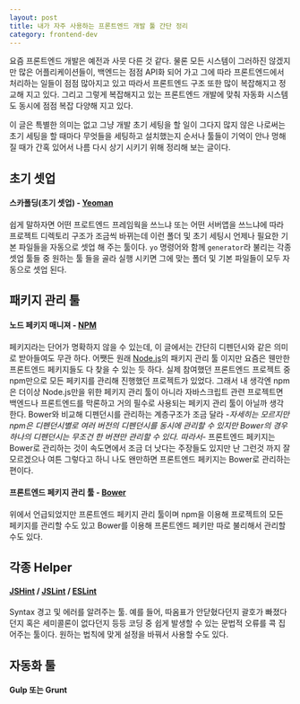 ```yaml
---
layout: post
title: 내가 자주 사용하는 프론트엔드 개발 툴 간단 정리
category: frontend-dev
---
```


요즘 프론트엔드 개발은 예전과 사뭇 다른 것 같다. 물론 모든 시스템이 그러하진 않겠지만 많은 어플리케이션들이, 백엔드는 점점 API화 되어 가고 그에 따라 프론트엔드에서 처리하는 일들이 점점 많아지고 있고 따라서 프론트엔드 구조 또한 많이 복잡해지고 정교해 지고 있다.
그리고 그렇게 복잡해지고 있는 프론트엔드 개발에 맞춰 자동화 시스템도 동시에 점점 복잡 다양해 지고 있다.

이 글은 특별한 의미는 없고 그냥 개발 초기 세팅을 할 일이 그다지 많지 않은 나로써는 초기 세팅을 할 때마다 무엇들을 세팅하고 설치했는지 순서나 툴들이 기억이 안나 멍해질 때가 간혹 있어서 나름 다시 상기 시키기 위해 정리해 보는 글이다.

## 초기 셋업
#### 스카폴딩(초기 셋업) - <a href='http://yeoman.io/' target='_blank'>Yeoman</a>
쉽게 말하자면 어떤 프로트엔드 프레임웍을 쓰느냐 또는 어떤 서버앱을 쓰느냐에 따라 프로젝트 디렉토리 구조가 조금씩 바뀌는데 이런 폴더 및 초기 세팅시 언제나 필요한 기본 파일들을 자동으로 셋업 해 주는 툴이다. `yo` 명령어와 함께 `generator`라 불리는 각종 셋업 툴들 중 원하는 툴 들을 골라 실행 시키면 그에 맞는 폴더 및 기본 파일들이 모두 자동으로 셋업 된다.

## 패키지 관리 툴
#### 노드 페키지 매니져 - <a href="https://www.npmjs.com/" target="_blank">NPM</a>
페키지라는 단어가 명확하지 않을 수 있는데, 이 글에서는 간단히 디펜던시와 같은 의미로 받아들여도 무관 하다.
어쨋든 원래 <a href="https://nodejs.org/en/" target="_blank">Node.js</a>의 패키지 관리 툴 이지만 요즘은 웬만한 프론트엔드 페키지들도 다 찾을 수 있는 듯 하다. 실제 참여했던 프론트엔드 프로젝트 중 npm만으로 모든 페키지를 관리해 진행했던 프로젝트가 있었다. 그래서 내 생각엔 npm은 더이상 Node.js만을 위한 페키지 관리 툴이 아니라 자바스크립트 관련 프로젝트면 백엔드나 프론트엔드를 막론하고 거의 필수로 사용되는 페키지 관리 툴이 아닐까 생각 한다.
Bower와 비교해 디펜던시를 관리하는 계층구조가 조금 달라 -*자세히는 모르지만 npm은 디펜던시별로 여러 버전의 디펜던시를 동시에 관리할 수 있지만 Bower의 경우 하나의 디펜던시는 무조건 한 버젼만 관리할 수 있다. 따라서*- 프론트엔드 페키지는 Bower로 관리하는 것이 속도면에서 조금 더 낫다는 주장들도 있지만 난 그런것 까지 잘 모르겠으나 여튼 그렇다고 하니 나도 왠만하면 프론트엔드 페키지는 Bower로 관리하는 편이다.

#### 프론트엔드 페키지 관리 툴 - <a href="http://bower.io/" target="_blank">Bower</a>
위에서 언급되었지만 프론트엔드 페키지 관리 툴이며 npm을 이용해 프로젝트의 모든 페키지를 관리할 수도 있고 Bower를 이용해 프론트엔드 페키만 따로 불리해서 관리할 수도 있다.

## 각종 Helper
#### <a href="http://jshint.com/" target="_blank">JSHint</a> / <a href="http://www.jslint.com/" target="_blank">JSLint</a> / <a href="http://eslint.org/" target="_blank">ESLint</a>
Syntax 경고 및 에러를 알려주는 툴. 예를 들어, 따옴표가 안닫혔다던지 괄호가 빠졌다던지 혹은 세미콜론이 없다던지 등등 코딩 중 쉽게 발생할 수 있는 문법적 오류를 콕 집어주는 툴이다. 원하는 법칙에 맞게 설정을 바꿔서 사용할 수도 있다.

#### 

## 자동화 툴
#### Gulp 또는 Grunt
